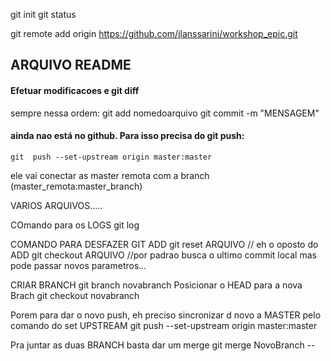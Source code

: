 git init
git status

git remote add origin https://github.com/jlanssarini/workshop_epic.git




## ARQUIVO README


#### Efetuar modificacoes e git diff

sempre nessa ordem:
	git add nomedoarquivo
	git commit -m "MENSAGEM"

#### ainda nao está no github. Para isso precisa do git push:

	git  push --set-upstream origin master:master

ele vai conectar as master remota com a branch (master_remota:master_branch)


VARIOS ARQUIVOS.....

COmando para os LOGS
	git log

COMANDO PARA DESFAZER GIT ADD
	git reset ARQUIVO     // eh o oposto do ADD
	git checkout ARQUIVO   //por padrao busca o ultimo commit local mas pode passar novos parametros...


CRIAR BRANCH
	git branch novabranch
Posicionar o HEAD para a nova Brach
	git checkout novabranch

Porem para dar o novo push, eh preciso sincronizar d novo a MASTER pelo comando do set UPSTREAM
	git  push --set-upstream origin master:master

Pra juntar as duas BRANCH basta dar um merge
	git merge NovoBranch --
